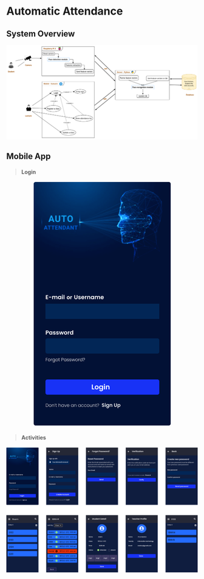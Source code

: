 # Automatic Attendance

## System Overview
<p align="center">
    <img src="Pictures/system_overview.png" alt="alt text" style="max-width:100%;">
</p>

## Mobile App

>#### Login
<p align="center">
    <img src="Pictures/login.png" alt="alt text" style="max-width:100%;">
</p>

>#### Activities
<p align="center">
    <img src="Pictures/activities.png" alt="alt text" style="max-width:100%;">
</p>
